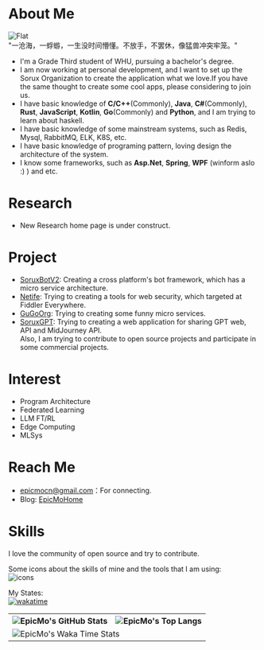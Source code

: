 # About Me
![Flat](https://komarev.com/ghpvc/?username=liaosunny123&style=flat-square)  
"一沧海，一蜉蝣，一生没时间懵懂。不放手，不罢休，像猛兽冲突牢笼。"  
- I'm a Grade Third student of WHU, pursuing a bachelor's degree.  
- I am now working at personal development, and I want to set up the Sorux Organization to create the application what we love.If you have the same thought to create some cool apps, please considering to join us.  
- I have basic knowledge of **C/C++**(Commonly), **Java**, **C#**(Commonly), **Rust**, **JavaScript**, **Kotlin**, **Go**(Commonly) and **Python**, and I am trying to learn about haskell.  
- I have basic knowledge of some mainstream systems, such as Redis, Mysql, RabbitMQ, ELK, K8S, etc. 
- I have basic knowledge of programing pattern, loving design the architecture of the system.  
- I know some frameworks, such as **Asp.Net**, **Spring**, **WPF** (winform aslo :) ) and etc.
# Research
- New Research home page is under construct.
# Project  
- [SoruxBotV2](https://github.com/SoruxBot-v2/SoruxBot): Creating a cross platform's bot framework, which has a micro service architecture.  
- [Netife](https://github.com/Netife): Trying to creating a tools for web security, which targeted at Fiddler Everywhere.  
- [GuGoOrg](https://github.com/GuGoOrg): Trying to creating some funny micro services.  
- [SoruxGPT](https://github.com/liaosunny123/Sorux-GPT-Panel): Trying to creating a web application for sharing GPT web, API and MidJourney API.  
Also, I am trying to contribute to open source projects and participate in some commercial projects.  
# Interest  
- Program Architecture
- Federated Learning
- LLM FT/RL
- Edge Computing
- MLSys
# Reach Me
- epicmocn@gmail.com：For connecting.   
- Blog: [EpicMoHome](https://www.epicmo.cn)  
# Skills

I love the community of open source and try to contribute.  

Some icons about the skills of mine and the tools that I am using:  
![icons](https://skillicons.dev/icons?i=androidstudio,arduino,aws,azure,bash,blender,c,cs,cpp,cloudflare,cmake,css,dart,discord,bots,django,docker,dotnet,electron,express,fastapi,figma,flutter,git,github,gitlab,go,gradle,grafana,haskell,html,idea,ipfs,java,js,jenkins,jquery,kafka,kotlin,ktor,kubernetes,latex,linux,lua,md,matlab,maven,mongodb,mysql,nextjs,nginx,nodejs,ps,php,postman,powershell,prometheus,py,pytorch,qt,rabbitmq,react,redis,redux,regex,rust,spring,sqlite,supabase,selenium,tailwind,tauri,ts,unity,vercel,visualstudio,vite,vscode,vue,webpack,wordpress)  

My States:  
[![wakatime](https://wakatime.com/badge/user/eead0727-a7aa-40dd-a431-91afa9b6535f.svg)](https://wakatime.com/@epicmo)<br>
<table>
  <tr>
    <th>
      <img alt="EpicMo's GitHub Stats" src="https://github-readme-stats-git-masterrstaa-rickstaa.vercel.app/api?username=liaosunny123&show_icons=true&theme=transparent&hide_border=true" align="center" />
    </th>
    <th>
      <img alt="EpicMo's Top Langs" src="https://github-readme-stats-git-masterrstaa-rickstaa.vercel.app/api/top-langs/?username=liaosunny123&layout=compact&theme=transparent&hide_border=true&langs_count=10&hide=CMake" align="center" /> 
    </th>
  </tr>
  <tr>
    <td colspan=2>
      <img alt="EpicMo's Waka Time Stats" src="https://github-readme-stats.vercel.app/api/wakatime?username=epicmo&hide_border=true&layout=compact&theme=transparent&custom_title=WorkTimeThisWeek&range=last_7_days" align="center"/>
    </td>
  </tr>
</table>
